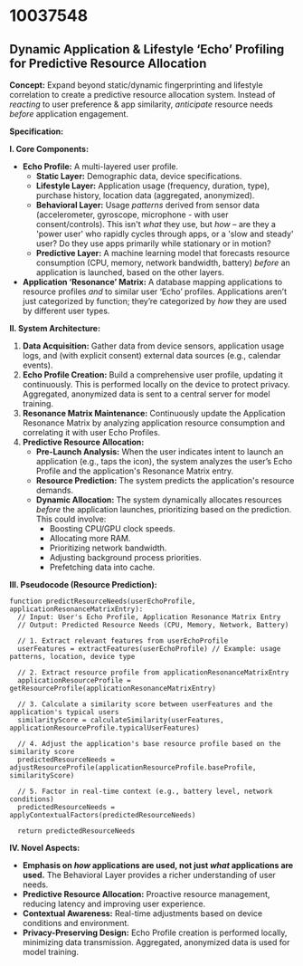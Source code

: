 # 10037548

## Dynamic Application & Lifestyle ‘Echo’ Profiling for Predictive Resource Allocation

**Concept:** Expand beyond static/dynamic fingerprinting and lifestyle correlation to create a predictive resource allocation system. Instead of *reacting* to user preference & app similarity, *anticipate* resource needs *before* application engagement.

**Specification:**

**I. Core Components:**

*   **Echo Profile:** A multi-layered user profile.
    *   **Static Layer:** Demographic data, device specifications.
    *   **Lifestyle Layer:** Application usage (frequency, duration, type), purchase history, location data (aggregated, anonymized).
    *   **Behavioral Layer:**  Usage *patterns* derived from sensor data (accelerometer, gyroscope, microphone - with user consent/controls). This isn't *what* they use, but *how* – are they a 'power user' who rapidly cycles through apps, or a 'slow and steady' user? Do they use apps primarily while stationary or in motion?
    *   **Predictive Layer:** A machine learning model that forecasts resource consumption (CPU, memory, network bandwidth, battery) *before* an application is launched, based on the other layers.
*   **Application ‘Resonance’ Matrix:**  A database mapping applications to resource profiles *and* to similar user ‘Echo’ profiles. Applications aren’t just categorized by function; they’re categorized by *how* they are used by different user types.

**II. System Architecture:**

1.  **Data Acquisition:** Gather data from device sensors, application usage logs, and (with explicit consent) external data sources (e.g., calendar events).
2.  **Echo Profile Creation:** Build a comprehensive user profile, updating it continuously. This is performed locally on the device to protect privacy. Aggregated, anonymized data is sent to a central server for model training.
3.  **Resonance Matrix Maintenance:** Continuously update the Application Resonance Matrix by analyzing application resource consumption and correlating it with user Echo Profiles.
4.  **Predictive Resource Allocation:**
    *   **Pre-Launch Analysis:** When the user indicates intent to launch an application (e.g., taps the icon), the system analyzes the user’s Echo Profile and the application's Resonance Matrix entry.
    *   **Resource Prediction:**  The system predicts the application's resource demands.
    *   **Dynamic Allocation:** The system dynamically allocates resources *before* the application launches, prioritizing based on the prediction. This could involve:
        *   Boosting CPU/GPU clock speeds.
        *   Allocating more RAM.
        *   Prioritizing network bandwidth.
        *   Adjusting background process priorities.
        *   Prefetching data into cache.

**III. Pseudocode (Resource Prediction):**

```
function predictResourceNeeds(userEchoProfile, applicationResonanceMatrixEntry):
  // Input: User's Echo Profile, Application Resonance Matrix Entry
  // Output: Predicted Resource Needs (CPU, Memory, Network, Battery)

  // 1. Extract relevant features from userEchoProfile
  userFeatures = extractFeatures(userEchoProfile) // Example: usage patterns, location, device type

  // 2. Extract resource profile from applicationResonanceMatrixEntry
  applicationResourceProfile = getResourceProfile(applicationResonanceMatrixEntry)

  // 3. Calculate a similarity score between userFeatures and the application's typical users
  similarityScore = calculateSimilarity(userFeatures, applicationResourceProfile.typicalUserFeatures)

  // 4. Adjust the application's base resource profile based on the similarity score
  predictedResourceNeeds = adjustResourceProfile(applicationResourceProfile.baseProfile, similarityScore)

  // 5. Factor in real-time context (e.g., battery level, network conditions)
  predictedResourceNeeds = applyContextualFactors(predictedResourceNeeds)

  return predictedResourceNeeds
```

**IV. Novel Aspects:**

*   **Emphasis on *how* applications are used, not just *what* applications are used.** The Behavioral Layer provides a richer understanding of user needs.
*   **Predictive Resource Allocation:** Proactive resource management, reducing latency and improving user experience.
*   **Contextual Awareness:** Real-time adjustments based on device conditions and environment.
*   **Privacy-Preserving Design:** Echo Profile creation is performed locally, minimizing data transmission. Aggregated, anonymized data is used for model training.